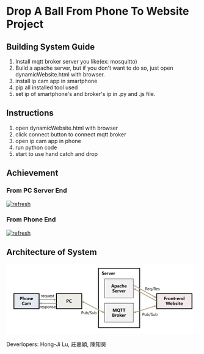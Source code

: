 # <b>Drop A Ball From Phone To Website Project</b>

## <b>Building System Guide</b>
1.  Install mqtt broker server you like(ex: mosquitto)
2.  Build a apache server, but if you don't want to do so, just open dynamicWebsite.html with browser.
3.  install ip cam app in smartphone
4.  pip all installed tool used
5.  set ip of smartphone's and broker's ip in .py and .js file.

## <b>Instructions</b>
1.  open dynamicWebsite.html with browser
2.  click connect button to connect mqtt broker
3.  open ip cam app in phone
4.  run python code
5.  start to use hand catch and drop

## <b>Achievement</b>
### <b>From PC Server End</b>
[![refresh](http://img.youtube.com/vi/TGNXx1L4zZQ/0.jpg)](http://www.youtube.com/watch?v=TGNXx1L4zZQ "PCServerEnd")

### <b>From Phone End</b>
[![refresh](http://img.youtube.com/vi/C81Q_qxxnZQ/0.jpg)](http://www.youtube.com/watch?v=C81Q_qxxnZQ "PhoneEnd")

## Architecture of System
![Alt text](projectArchitecture.png)

Deverlopers: Hong-Ji Lu, 莊嘉穎, 陳知昊
